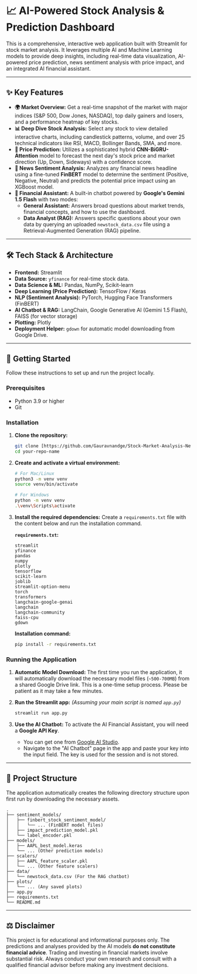 # 📈 AI-Powered Stock Analysis & Prediction Dashboard

This is a comprehensive, interactive web application built with Streamlit for stock market analysis. It leverages multiple AI and Machine Learning models to provide deep insights, including real-time data visualization, AI-powered price prediction, news sentiment analysis with price impact, and an integrated AI financial assistant.



---

## ✨ Key Features

* **🌍 Market Overview:** Get a real-time snapshot of the market with major indices (S&P 500, Dow Jones, NASDAQ), top daily gainers and losers, and a performance heatmap of key stocks.
* **📊 Deep Dive Stock Analysis:** Select any stock to view detailed interactive charts, including candlestick patterns, volume, and over 25 technical indicators like RSI, MACD, Bollinger Bands, SMA, and more.
* **🔮 Price Prediction:** Utilizes a sophisticated hybrid **CNN-BiGRU-Attention** model to forecast the next day's stock price and market direction (Up, Down, Sideways) with a confidence score.
* **📰 News Sentiment Analysis:** Analyzes any financial news headline using a fine-tuned **FinBERT** model to determine the sentiment (Positive, Negative, Neutral) and predicts the potential price impact using an XGBoost model.
* **🤖 Financial Assistant:** A built-in chatbot powered by **Google's Gemini 1.5 Flash** with two modes:
    * **General Assistant:** Answers broad questions about market trends, financial concepts, and how to use the dashboard.
    * **Data Analyst (RAG):** Answers specific questions about your own data by querying an uploaded `newstock_data.csv` file using a Retrieval-Augmented Generation (RAG) pipeline.

---

## 🛠️ Tech Stack & Architecture

* **Frontend:** Streamlit
* **Data Source:** `yfinance` for real-time stock data.
* **Data Science & ML:** Pandas, NumPy, Scikit-learn
* **Deep Learning (Price Prediction):** TensorFlow / Keras
* **NLP (Sentiment Analysis):** PyTorch, Hugging Face Transformers (FinBERT)
* **AI Chatbot & RAG:** LangChain, Google Generative AI (Gemini 1.5 Flash), FAISS (for vector storage)
* **Plotting:** Plotly
* **Deployment Helper:** `gdown` for automatic model downloading from Google Drive.

---

## 🚀 Getting Started

Follow these instructions to set up and run the project locally.

### Prerequisites

* Python 3.9 or higher
* Git

### Installation

1.  **Clone the repository:**
    ```bash
    git clone [https://github.com/Gauravnandge/Stock-Market-Analysis-News-Sentiment-.git)
    cd your-repo-name
    ```

2.  **Create and activate a virtual environment:**
    ```bash
    # For Mac/Linux
    python3 -m venv venv
    source venv/bin/activate

    # For Windows
    python -m venv venv
    .\venv\Scripts\activate
    ```

3.  **Install the required dependencies:**
    Create a `requirements.txt` file with the content below and run the installation command.

    **`requirements.txt`:**
    ```
    streamlit
    yfinance
    pandas
    numpy
    plotly
    tensorflow
    scikit-learn
    joblib
    streamlit-option-menu
    torch
    transformers
    langchain-google-genai
    langchain
    langchain-community
    faiss-cpu
    gdown
    ```

    **Installation command:**
    ```bash
    pip install -r requirements.txt
    ```

### Running the Application

1.  **Automatic Model Download:**
    The first time you run the application, it will automatically download the necessary model files (`~500-700MB`) from a shared Google Drive link. This is a one-time setup process. Please be patient as it may take a few minutes.

2.  **Run the Streamlit app:**
    *(Assuming your main script is named `app.py`)*
    ```bash
    streamlit run app.py
    ```

3.  **Use the AI Chatbot:**
    To activate the AI Financial Assistant, you will need a **Google API Key**.
    * You can get one from [Google AI Studio](https://aistudio.google.com/app/apikey).
    * Navigate to the "AI Chatbot" page in the app and paste your key into the input field. The key is used for the session and is not stored.

---

## 📁 Project Structure

The application automatically creates the following directory structure upon first run by downloading the necessary assets.
 ```
.
├── sentiment_models/
│   ├── finbert_stock_sentiment_model/
│   │   └── ... (FinBERT model files)
│   ├── impact_prediction_model.pkl
│   └── label_encoder.pkl
├── models/
│   ├── AAPL_best_model.keras
│   └── ... (Other prediction models)
├── scalers/
│   ├── AAPL_feature_scaler.pkl
│   └── ... (Other feature scalers)
├── data/
│   └── newstock_data.csv (For the RAG chatbot)
├── plots/
│   └── ... (Any saved plots)
├── app.py
├── requirements.txt
└── README.md
 ```
---

## ⚖️ Disclaimer

This project is for educational and informational purposes only. The predictions and analyses provided by the AI models **do not constitute financial advice**. Trading and investing in financial markets involve substantial risk. Always conduct your own research and consult with a qualified financial advisor before making any investment decisions.
